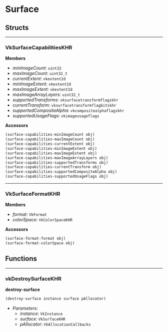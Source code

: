 # Surface

## Structs

---

### VkSurfaceCapabilitiesKHR

**Members**
* *minImageCount*: `uint32`
* *maxImageCount*: `uint32_t`
* *currentExtent*: `vkextent2d`
* *minImageExtent*: `vkextent2d`
* *maxImageExtent*: `vkextent2d`
* *maxImageArrayLayers*: `uint32_t`
* *supportedTransforms*: `vksurfacetransformflagskhr`
* *currentTransform*: `vksurfacetransformflagbitskhr`
* *supportedCompositeAlpha*: `vkcompositealphaflagskhr`
* *supportedUsageFlags*: `vkimageusageflags`

**Accessors**
```lisp
(surface-capabilities-minImageCount obj)
(surface-capabilities-maxImageCount obj)
(surface-capabilities-currentExtent obj)
(surface-capabilities-minImageExtent obj)
(surface-capabilities-maxImageExtent obj)
(surface-capabilities-maxImageArrayLayers obj)
(surface-capabilities-supportedTransforms obj)
(surface-capabilities-currentTransform obj)
(surface-capabilities-supportedCompositeAlpha obj)
(surface-capabilities-supportedUsageFlags obj)
```

---

### VkSurfaceFormatKHR

**Members**
* *format*: `VkFormat`
* *colorSpace*: `VkColorSpaceKHR`

**Accessors**
```lisp
(surface-format-format obj)
(surface-format-colorSpace obj)
```

## Functions

---

### vkDestroySurfaceKHR

**destroy-surface**
```lisp
(destroy-surface instance surface pAllocator)
```

* *Parameters*:
  * *instance*: `VkInstance`
  * *surface*: `VkSurfaceKHR`
  * *pAllocator*: `VkAllocationCallbacks`

